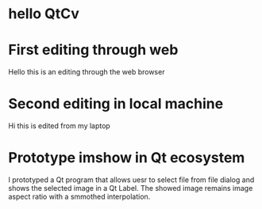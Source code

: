 # hello QtCv

# First editing through web
Hello this is an editing through the web browser

# Second editing in local machine
Hi this is edited from my laptop

# Prototype imshow in Qt ecosystem
I prototyped a Qt program that allows uesr to select file from file dialog and shows the selected image in a Qt Label. The showed image remains image aspect ratio with a smmothed interpolation.
